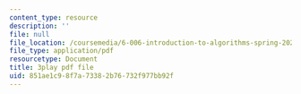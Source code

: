 ```yaml
---
content_type: resource
description: ''
file: null
file_location: /coursemedia/6-006-introduction-to-algorithms-spring-2020/851ae1c98f7a73382b76732f977bb92f_CHhwJjR0mZA.pdf
file_type: application/pdf
resourcetype: Document
title: 3play pdf file
uid: 851ae1c9-8f7a-7338-2b76-732f977bb92f
---
```

